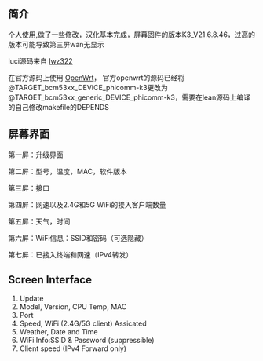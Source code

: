 ## 简介

个人使用,做了一些修改，汉化基本完成，屏幕固件的版本K3_V21.6.8.46，过高的版本可能导致第三屏wan无显示

luci源码来自 [lwz322](https://github.com/lwz322/luci-app-k3screenctrl)

在官方源码上使用 [OpenWrt](https://github.com/openwrt)， 官方openwrt的源码已经将@TARGET_bcm53xx_DEVICE_phicomm-k3更改为@TARGET_bcm53xx_generic_DEVICE_phicomm-k3，需要在lean源码上编译的自己修改makefile的DEPENDS

## 屏幕界面

第一屏：升级界面

第二屏：型号，温度，MAC，软件版本

第三屏：接口

第四屏：网速以及2.4G和5G WiFi的接入客户端数量

第五屏：天气，时间

第六屏：WiFi信息：SSID和密码（可选隐藏）

第七屏：已接入终端和网速（IPv4转发）

## Screen Interface

1. Update
2. Model, Version, CPU Temp, MAC
3. Port
4. Speed, WiFi (2.4G/5G client) Assicated
5. Weather, Date and Time
6. WiFi Info:SSID & Password (suppressible)
7. Client speed (IPv4 Forward only)
